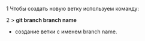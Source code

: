 1 Чтобы создать новую ветку используем команду:

2 > **git branch branch name**
  - создание ветки с именем branch name. 